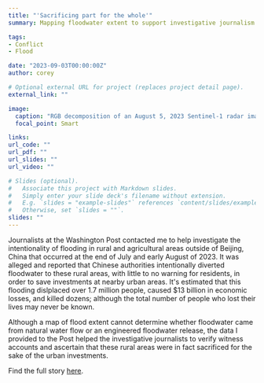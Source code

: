 ```yaml
---
title: "'Sacrificing part for the whole'"
summary: Mapping floodwater extent to support investigative journalism at the Weshington Post

tags:
- Conflict
- Flood

date: "2023-09-03T00:00:00Z"
author: corey

# Optional external URL for project (replaces project detail page).
external_link: ""

image:
  caption: "RGB decomposition of an August 5, 2023 Sentinel-1 radar image showing flooded farmland and villages in blue adjacent to urban areas under construction near Beijing, China. Contains modified Sentinel-1 data processed at the Alaska Satellite Facility."
  focal_point: Smart

links:
url_code: ""
url_pdf: ""
url_slides: ""
url_video: ""

# Slides (optional).
#   Associate this project with Markdown slides.
#   Simply enter your slide deck's filename without extension.
#   E.g. `slides = "example-slides"` references `content/slides/example-slides.md`.
#   Otherwise, set `slides = ""`.
slides: ""
---
```


Journalists at the Washington Post contacted me to help investigate the intentionality of flooding in rural and agricultural areas outside of Beijing, China that occurred at the end of July and early August of 2023. It was alleged and reported that Chinese authorities intentionally diverted floodwater to these rural areas, with little to no warning for residents, in order to save investments at nearby urban areas. It's estimated that this flooding dislplaced over 1.7 million people, caused $13 billion in economic losses, and killed dozens; although the total number of people who lost their lives may never be known.

Although a map of flood extent cannot determine whether floodwater came from natural water flow or an engineered floodwater release, the data I provided to the Post helped the investigative journalists to verify witness accounts and ascertain that these rural areas were in fact sacrificed for the sake of the urban investments. 

Find the full story [here](https://www.washingtonpost.com/world/2023/08/31/china-floods-beijing-rain/).